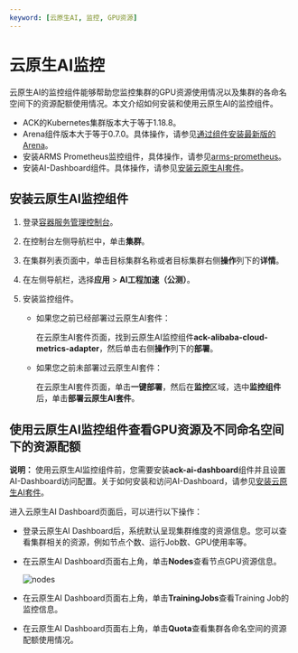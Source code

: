 ```yaml
---
keyword: [云原生AI, 监控, GPU资源]
---
```


# 云原生AI监控

云原生AI的监控组件能够帮助您监控集群的GPU资源使用情况以及集群的各命名空间下的资源配额使用情况。本文介绍如何安装和使用云原生AI的监控组件。

-   ACK的Kubernetes集群版本大于等于1.18.8。
-   Arena组件版本大于等于0.7.0。具体操作，请参见[通过组件安装最新版的Arena](/cn.zh-CN/解决方案/AI解决方案/环境准备/通过组件安装最新版的Arena.md)。
-   安装ARMS Prometheus监控组件，具体操作，请参见[arms-prometheus](https://cs.console.aliyun.com/#/k8s/catalog/detail/incubator_ack-arms-prometheus)。
-   安装AI-Dashboard组件。具体操作，请参见[安装云原生AI套件](/cn.zh-CN/云原生AI用户指南/安装云原生AI套件.md)。

## 安装云原生AI监控组件

1.  登录[容器服务管理控制台](https://cs.console.aliyun.com)。

2.  在控制台左侧导航栏中，单击**集群**。

3.  在集群列表页面中，单击目标集群名称或者目标集群右侧**操作**列下的**详情**。

4.  在左侧导航栏，选择**应用** \> **AI工程加速（公测）**。

5.  安装监控组件。

    -   如果您之前已经部署过云原生AI套件：

        在云原生AI套件页面，找到云原生AI监控组件**ack-alibaba-cloud-metrics-adapter**，然后单击右侧**操作**列下的**部署**。

    -   如果您之前未部署过云原生AI套件：

        在云原生AI套件页面，单击**一键部署**，然后在**监控**区域，选中**监控组件**后，单击**部署云原生AI套件**。


## 使用云原生AI监控组件查看GPU资源及不同命名空间下的资源配额

**说明：** 使用云原生AI监控组件前，您需要安装**ack-ai-dashboard**组件并且设置AI-Dashboard访问配置。关于如何安装和访问AI-Dashboard，请参见[安装云原生AI套件](/cn.zh-CN/云原生AI用户指南/安装云原生AI套件.md)。

进入云原生AI Dashboard页面后，可以进行以下操作：

-   登录云原生AI Dashboard后，系统默认呈现集群维度的资源信息。您可以查看集群相关的资源，例如节点个数、运行Job数、GPU使用率等。
-   在云原生AI Dashboard页面右上角，单击**Nodes**查看节点GPU资源信息。

    ![nodes](https://static-aliyun-doc.oss-accelerate.aliyuncs.com/assets/img/zh-CN/6306672161/p240389.png)

-   在云原生AI Dashboard页面右上角，单击**TrainingJobs**查看Training Job的监控信息。
-   在云原生AI Dashboard页面右上角，单击**Quota**查看集群各命名空间的资源配额使用情况。

